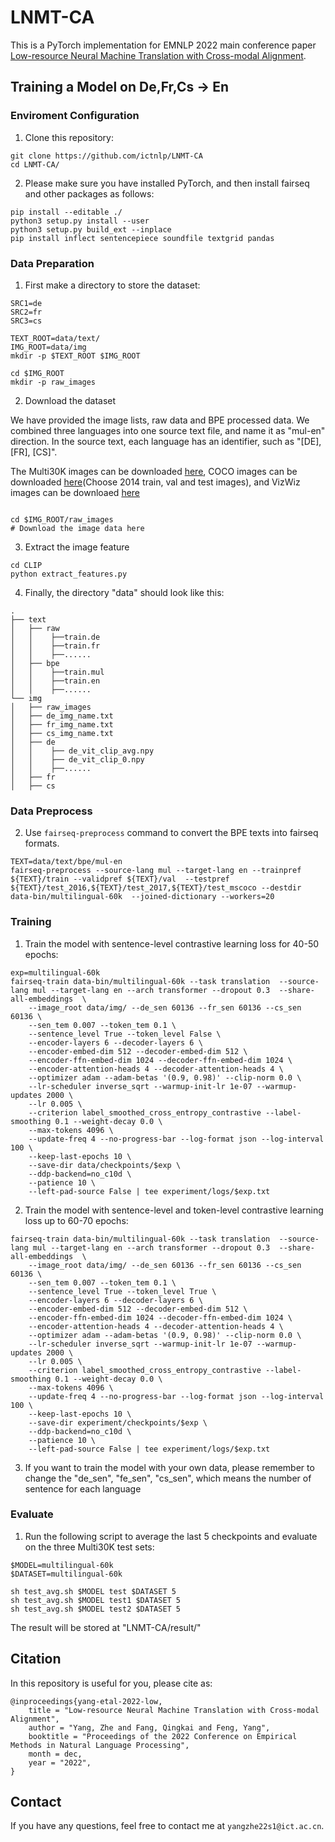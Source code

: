 # LNMT-CA
This is a PyTorch implementation for EMNLP 2022 main conference paper [Low-resource Neural Machine Translation with Cross-modal Alignment](https://aclanthology.org/2022.emnlp-main.689/).

## Training a Model on De,Fr,Cs -> En

### Enviroment Configuration

1. Clone this repository:

```shell
git clone https://github.com/ictnlp/LNMT-CA
cd LNMT-CA/
```

2. Please make sure you have installed PyTorch, and then install fairseq and other packages as follows:

```shell
pip install --editable ./
python3 setup.py install --user
python3 setup.py build_ext --inplace
pip install inflect sentencepiece soundfile textgrid pandas
```

### Data Preparation

1. First make a directory to store the dataset:

```shell
SRC1=de
SRC2=fr
SRC3=cs

TEXT_ROOT=data/text/
IMG_ROOT=data/img
mkdir -p $TEXT_ROOT $IMG_ROOT

cd $IMG_ROOT
mkdir -p raw_images
```

2. Download the dataset

We have provided the image lists, raw data and BPE processed data. We combined three languages into one source text file, and name it as "mul-en" direction. In the source text, each language has an identifier, such as "[DE], [FR], [CS]". 

The Multi30K images can be downloaded [here](https://forms.illinois.edu/sec/229675), COCO images can be downloaded [here](https://cocodataset.org/#download)(Choose 2014 train, val and test images), and VizWiz images can be downloaed [here](https://vizwiz.org/tasks-and-datasets/image-captioning/)

```shell

cd $IMG_ROOT/raw_images
# Download the image data here

```

3. Extract the image feature

```shell
cd CLIP
python extract_features.py
```

4. Finally, the directory "data" should look like this:

```
.
├── text
│   ├── raw
│   │    ├──train.de
│   │    ├──train.fr
│   │    ├──......
│   ├── bpe
│   │    ├──train.mul
│   │    ├──train.en
│   │    ├──......
└── img
│   ├── raw_images
│   ├── de_img_name.txt
│   ├── fr_img_name.txt
│   ├── cs_img_name.txt
│   ├── de
│   │    ├── de_vit_clip_avg.npy
│   │    ├── de_vit_clip_0.npy
│   │    ├──......
│   ├── fr
│   ├── cs
```

### Data Preprocess

2. Use `fairseq-preprocess` command to convert the BPE texts into fairseq formats.

```shell
TEXT=data/text/bpe/mul-en
fairseq-preprocess --source-lang mul --target-lang en --trainpref ${TEXT}/train --validpref ${TEXT}/val  --testpref ${TEXT}/test_2016,${TEXT}/test_2017,${TEXT}/test_mscoco --destdir data-bin/multilingual-60k  --joined-dictionary --workers=20 
```


### Training
1. Train the model with sentence-level contrastive learning loss for 40-50 epochs:

```shell
exp=multilingual-60k
fairseq-train data-bin/multilingual-60k --task translation  --source-lang mul --target-lang en --arch transformer --dropout 0.3  --share-all-embeddings  \
    --image_root data/img/ --de_sen 60136 --fr_sen 60136 --cs_sen 60136 \
    --sen_tem 0.007 --token_tem 0.1 \
    --sentence_level True --token_level False \
    --encoder-layers 6 --decoder-layers 6 \
    --encoder-embed-dim 512 --decoder-embed-dim 512 \
    --encoder-ffn-embed-dim 1024 --decoder-ffn-embed-dim 1024 \
    --encoder-attention-heads 4 --decoder-attention-heads 4 \
    --optimizer adam --adam-betas '(0.9, 0.98)' --clip-norm 0.0 \
    --lr-scheduler inverse_sqrt --warmup-init-lr 1e-07 --warmup-updates 2000 \
    --lr 0.005 \
    --criterion label_smoothed_cross_entropy_contrastive --label-smoothing 0.1 --weight-decay 0.0 \
    --max-tokens 4096 \
    --update-freq 4 --no-progress-bar --log-format json --log-interval 100 \
    --keep-last-epochs 10 \
    --save-dir data/checkpoints/$exp \
    --ddp-backend=no_c10d \
    --patience 10 \
    --left-pad-source False | tee experiment/logs/$exp.txt 
```
2. Train the model with sentence-level and token-level contrastive learning loss up to 60-70 epochs:

```shell
fairseq-train data-bin/multilingual-60k --task translation  --source-lang mul --target-lang en --arch transformer --dropout 0.3  --share-all-embeddings  \
    --image_root data/img/ --de_sen 60136 --fr_sen 60136 --cs_sen 60136 \
    --sen_tem 0.007 --token_tem 0.1 \
    --sentence_level True --token_level True \
    --encoder-layers 6 --decoder-layers 6 \
    --encoder-embed-dim 512 --decoder-embed-dim 512 \
    --encoder-ffn-embed-dim 1024 --decoder-ffn-embed-dim 1024 \
    --encoder-attention-heads 4 --decoder-attention-heads 4 \
    --optimizer adam --adam-betas '(0.9, 0.98)' --clip-norm 0.0 \
    --lr-scheduler inverse_sqrt --warmup-init-lr 1e-07 --warmup-updates 2000 \
    --lr 0.005 \
    --criterion label_smoothed_cross_entropy_contrastive --label-smoothing 0.1 --weight-decay 0.0 \
    --max-tokens 4096 \
    --update-freq 4 --no-progress-bar --log-format json --log-interval 100 \
    --keep-last-epochs 10 \
    --save-dir experiment/checkpoints/$exp \
    --ddp-backend=no_c10d \
    --patience 10 \
    --left-pad-source False | tee experiment/logs/$exp.txt 
```

3. If you want to train the model with your own data, please remember to change the "de_sen", "fe_sen", "cs_sen", which means the number of sentence for each language


### Evaluate

1. Run the following script to average the last 5 checkpoints and evaluate on the three Multi30K test sets:

```shell
$MODEL=multilingual-60k
$DATASET=multilingual-60k

sh test_avg.sh $MODEL test $DATASET 5
sh test_avg.sh $MODEL test1 $DATASET 5
sh test_avg.sh $MODEL test2 $DATASET 5
```

The result will be stored at "LNMT-CA/result/"


## Citation
In this repository is useful for you, please cite as:

```
@inproceedings{yang-etal-2022-low,
    title = "Low-resource Neural Machine Translation with Cross-modal Alignment",
    author = "Yang, Zhe and Fang, Qingkai and Feng, Yang",
    booktitle = "Proceedings of the 2022 Conference on Empirical Methods in Natural Language Processing",
    month = dec,
    year = "2022",
}
```

## Contact

If you have any questions, feel free to contact me at `yangzhe22s1@ict.ac.cn`.

